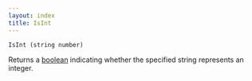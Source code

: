 ```yaml
---
layout: index
title: IsInt
---
```


    IsInt (string number)

Returns a [boolean](../types/boolean.html) indicating whether the specified string represents an integer.
